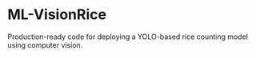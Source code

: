 # ML-VisionRice
Production-ready code for deploying a YOLO-based rice counting model using computer vision.